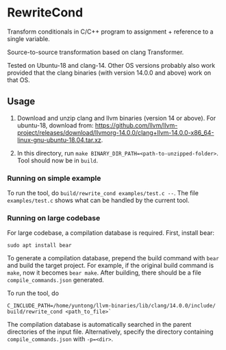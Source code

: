# RewriteCond

Transform conditionals in C/C++ program to assignment + reference to a single variable.

Source-to-source transformation based on clang Transformer.

Tested on Ubuntu-18 and clang-14. Other OS versions probably also work provided that
the clang binaries (with version 14.0.0 and above) work on that OS.

## Usage

1. Download and unzip clang and llvm binaries (version 14 or above). For ubuntu-18, download from:
https://github.com/llvm/llvm-project/releases/download/llvmorg-14.0.0/clang+llvm-14.0.0-x86_64-linux-gnu-ubuntu-18.04.tar.xz.

2. In this directory, run `make BINARY_DIR_PATH=<path-to-unzipped-folder>`.
Tool should now be in `build`.

### Running on simple example

To run the tool, do `build/rewrite_cond examples/test.c --`. The file `examples/test.c` shows
what can be handled by the current tool.

### Running on large codebase

For large codebase, a compilation database is required. First, install bear:

```
sudo apt install bear
```

To generate a compilation database, prepend the build command with `bear` and build the target
project. For example, if the original build command is `make`, now it becomes `bear make`.
After building, there should be a file `compile_commands.json` generated.

To run the tool, do 

```
C_INCLUDE_PATH=/home/yuntong/llvm-binaries/lib/clang/14.0.0/include/ build/rewrite_cond <path_to_file>`
```
The compilation database is automatically searched in the parent directories of the input file.
Alternatively, specify the directory containing `compile_commands.json` with `-p=<dir>`.
